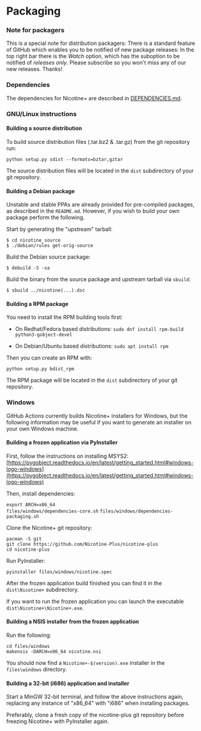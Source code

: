 # Packaging

### Note for packagers
This is a special note for distribution packagers: There is a standard feature of GitHub which enables you to be notified of new package releases: In the top right bar there is the *Watch* option, which has the suboption to be notified of *releases only*. Please subscribe so you won't miss any of our new releases.
Thanks!

### Dependencies
The dependencies for Nicotine+ are described in [DEPENDENCIES.md](DEPENDENCIES.md).

### GNU/Linux instructions

#### Building a source distribution

To build source distribution files (.tar.bz2 & .tar.gz) from the git repository run:

`python setup.py sdist --formats=bztar,gztar`

The source distribution files will be located in the `dist` subdirectory of your git repository.

#### Building a Debian package

Unstable and stable PPAs are already provided for pre-compiled packages, as described in the `README.md`. However, if you wish to build your own package perform the following.

Start by generating the "upstream" tarball:
```
$ cd nicotine_source
$ ./debian/rules get-orig-source
```

Build the Debian source package:
```
$ debuild -S -sa
```

Build the binary from the source package and upstream tarball via `sbuild`:
```
$ sbuild ../nicotine(...).dsc
```

#### Building a RPM package

You need to install the RPM building tools first:

* On Redhat/Fedora based distributions: `sudo dnf install rpm-build python3-gobject-devel`

* On Debian/Ubuntu based distributions: `sudo apt install rpm`

Then you can create an RPM with:

`python setup.py bdist_rpm`

The RPM package will be located in the `dist` subdirectory of your git repository.


### Windows

GitHub Actions currently builds Nicotine+ installers for Windows, but the following information may be useful if you want to generate an installer on your own Windows machine.

#### Building a frozen application via PyInstaller

First, follow the instructions on installing MSYS2: [https://pygobject.readthedocs.io/en/latest/getting_started.html#windows-logo-windows](https://pygobject.readthedocs.io/en/latest/getting_started.html#windows-logo-windows)

Then, install dependencies:

`export ARCH=x86_64`  
`files/windows/dependencies-core.sh`
`files/windows/dependencies-packaging.sh`

Clone the Nicotine+ git repository:

`pacman -S git`  
`git clone https://github.com/Nicotine-Plus/nicotine-plus`  
`cd nicotine-plus`

Run PyInstaller:

`pyinstaller files/windows/nicotine.spec`

After the frozen application build finished you can find it in the `dist\Nicotine+` subdirectory.

If you want to run the frozen application you can launch the executable `dist\Nicotine+\Nicotine+.exe`.

#### Building a NSIS installer from the frozen application

Run the following:

`cd files/windows`  
`makensis -DARCH=x86_64 nicotine.nsi`

You should now find a `Nicotine+-$(version).exe` installer in the `files\windows` directory.

#### Building a 32-bit (i686) application and installer

Start a MinGW 32-bit terminal, and follow the above instructions again, replacing any instance of "x86_64" with "i686" when installing packages.

Preferably, clone a fresh copy of the nicotine-plus git repository before freezing Nicotine+ with PyInstaller again.
